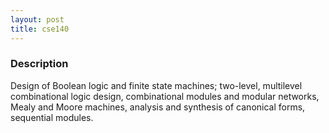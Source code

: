 ```yaml
---
layout: post
title: cse140
---
```


### Description

Design of Boolean logic and finite state machines; two-level, multilevel combinational logic design, combinational modules and modular networks, Mealy and Moore machines, analysis and synthesis of canonical forms, sequential modules.